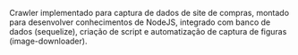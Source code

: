 Crawler implementado para captura de dados de site de compras, montado para desenvolver conhecimentos de NodeJS, integrado com banco de dados (sequelize), criação de script e automatização de captura de figuras (image-downloader).

